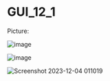 # GUI_12_1

Picture:


![image](https://github.com/PhatNguyenduc/GUI_12_1/assets/115773745/eea75712-35e7-47af-b291-6e7c34ff5cbd)

![image](https://github.com/PhatNguyenduc/GUI_12_1/assets/115773745/bb5a91e9-b637-4297-99b6-9eda3b6a0779)

![Screenshot 2023-12-04 011019](https://github.com/PhatNguyenduc/GUI_12_1/assets/115773745/116c9d03-ec6a-4eae-a53f-0a0c312b79b2)
